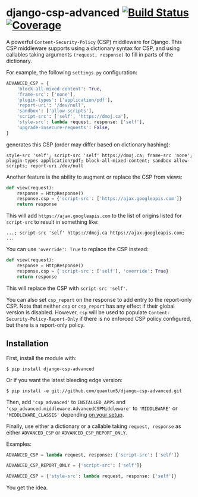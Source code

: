 # django-csp-advanced [![Build Status](https://img.shields.io/travis/quantum5/django-csp-advanced.svg)](https://travis-ci.org/quantum5/django-csp-advanced) [![Coverage](https://img.shields.io/codecov/c/gh/quantum5/django-csp-advanced.svg)](https://codecov.io/gh/quantum5/django-csp-advanced)

A powerful `Content-Security-Policy` (CSP) middleware for Django. This CSP middleware supports
using a dictionary syntax for CSP, and using callables taking arguments `(request, response)`
to fill in parts of the dictionary.

For example, the following `settings.py` configuration:

```python
ADVANCED_CSP = {
    'block-all-mixed-content': True,
    'frame-src': ['none'],
    'plugin-types': ['application/pdf'],
    'report-uri': '/dev/null',
    'sandbox': ['allow-scripts'],
    'script-src': ['self', 'https://dmoj.ca'],
    'style-src': lambda request, response: ['self'],
    'upgrade-insecure-requests': False,
}
```

generates this CSP (order may differ based on dictionary hashing):

```
style-src 'self'; script-src 'self' https://dmoj.ca; frame-src 'none'; plugin-types application/pdf; block-all-mixed-content; sandbox allow-scripts; report-uri /dev/null
```

Another feature is the ability to augment or replace the CSP from views:

```python
def view(request):
    response = HttpResponse()
    response.csp = {'script-src': ['https://ajax.googleapis.com']}
    return response
```

This will add `https://ajax.googleapis.com` to the list of origins listed for `script-src` to result in something like:

```
...; script-src 'self' https://dmoj.ca https://ajax.googleapis.com; ...
```

You can use `'override': True` to replace the CSP instead:

```python
def view(request):
    response = HttpResponse()
    response.csp = {'script-src': ['self'], 'override': True}
    return response
```

This will replace the CSP with `script-src 'self'`.

You can also set `csp_report` on the response to add entry to the report-only CSP.
Note that neither `csp` or `csp_report` has any effect if their global version is disabled.
However, `csp` will be used to populate `Content-Security-Policy-Report-Only` if there is
no enforced CSP policy configured, but there is a report-only policy.

## Installation

First, install the module with:

```
$ pip install django-csp-advanced
```

Or if you want the latest bleeding edge version:

```
$ pip install -e git://github.com/quantum5/django-csp-advanced.git
```

Then, add `'csp_advanced'` to `INSTALLED_APPS` and `'csp_advanced.middleware.AdvancedCSPMiddleware'`
to `'MIDDLEWARE'` or `'MIDDLEWARE_CLASSES'` depending [on your setup](https://docs.djangoproject.com/en/dev/topics/http/middleware/).

Finally, use either a dictionary or a callable taking `request, response` as either
`ADVANCED_CSP` or `ADVANCED_CSP_REPORT_ONLY`.

Examples:

```python
ADVANCED_CSP = lambda request, response: {'script-src': ['self']}

ADVANCED_CSP_REPORT_ONLY = {'script-src': ['self']}

ADVANCED_CSP = {'style-src': lambda request, response: ['self']}
```

You get the idea.
